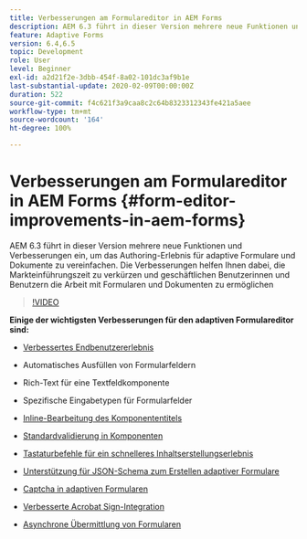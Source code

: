 ```yaml
---
title: Verbesserungen am Formulareditor in AEM Forms
description: AEM 6.3 führt in dieser Version mehrere neue Funktionen und Verbesserungen ein, um das Authoring-Erlebnis für adaptive Formulare und Dokumente zu vereinfachen. Die Verbesserungen helfen Ihnen dabei, die Markteinführungszeit zu verkürzen und geschäftlichen Benutzerinnen und Benutzern die Arbeit mit Formularen und Dokumenten zu ermöglichen
feature: Adaptive Forms
version: 6.4,6.5
topic: Development
role: User
level: Beginner
exl-id: a2d21f2e-3dbb-454f-8a02-101dc3af9b1e
last-substantial-update: 2020-02-09T00:00:00Z
duration: 522
source-git-commit: f4c621f3a9caa8c2c64b8323312343fe421a5aee
workflow-type: tm+mt
source-wordcount: '164'
ht-degree: 100%

---
```


# Verbesserungen am Formulareditor in AEM Forms {#form-editor-improvements-in-aem-forms}

AEM 6.3 führt in dieser Version mehrere neue Funktionen und Verbesserungen ein, um das Authoring-Erlebnis für adaptive Formulare und Dokumente zu vereinfachen. Die Verbesserungen helfen Ihnen dabei, die Markteinführungszeit zu verkürzen und geschäftlichen Benutzerinnen und Benutzern die Arbeit mit Formularen und Dokumenten zu ermöglichen

>[!VIDEO](https://video.tv.adobe.com/v/19500?quality=12&learn=on)

**Einige der wichtigsten Verbesserungen für den adaptiven Formulareditor sind:**

* [Verbessertes Endbenutzererlebnis](https://helpx.adobe.com/de/aem-forms/6-3/introduction-forms-authoring.html)

* Automatisches Ausfüllen von Formularfeldern
* Rich-Text für eine Textfeldkomponente
* Spezifische Eingabetypen für Formularfelder

* [Inline-Bearbeitung des Komponententitels](https://helpx.adobe.com/de/aem-forms/6-3/introduction-forms-authoring.html)
* [Standardvalidierung in Komponenten](https://helpx.adobe.com/de/aem-forms/6-3/introduction-forms-authoring.html)
* [Tastaturbefehle für ein schnelleres Inhaltserstellungserlebnis](https://helpx.adobe.com/de/aem-forms/6-3/keyboard-shortcuts.html#AdaptiveFormEditor)
* [Unterstützung für JSON-Schema zum Erstellen adaptiver Formulare](https://helpx.adobe.com/de/aem-forms/6-3/adaptive-form-json-schema-form-model.html)
* [Captcha in adaptiven Formularen](https://helpx.adobe.com/de/aem-forms/6-3/captcha-adaptive-forms.html)
* [Verbesserte Acrobat Sign-Integration](https://helpx.adobe.com/de/aem-forms/6-3/working-with-adobe-sign.html)
* [Asynchrone Übermittlung von Formularen](https://helpx.adobe.com/de/aem-forms/6-3/asynchronous-submissions-adaptive-forms.html)
